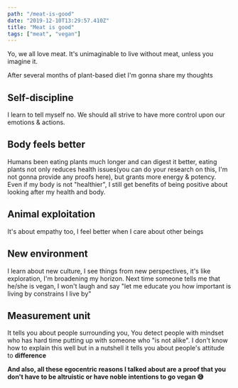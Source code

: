 ```yaml
---
path: "/meat-is-good"
date: "2019-12-10T13:29:57.410Z"
title: "Meat is good"
tags: ["meat", "vegan"]
---
```


Yo, we all love meat. It's unimaginable to live without meat, unless you imagine it.

After several months of plant-based diet I'm gonna share my thoughts

## Self-discipline ##

I learn to tell myself no. We should all strive to have more control upon our emotions & actions.

## Body feels better ##

Humans been eating plants much longer and can digest it better, eating plants not only reduces health issues(you can do your research on this, I'm not gonna provide any proofs here), but grants more energy & potency. Even if my body is not "healthier", I still get benefits of being positive about looking after my health and body.

## Animal exploitation ##

It's about empathy too, I feel better when I care about other beings

## New environment ##

I learn about new culture, I see things from new perspectives, it's like exploration, I'm broadening my horizon. Next time someone tells me that he/she is vegan, I won't laugh and say "let me educate you how important is living by constrains I live by"

## Measurement unit ##

It tells you about people surrounding you, You detect people with mindset who has hard time putting up with someone who "is not alike". I don't know how to explain this well but in a nutshell it tells you about people's attitude to **difference**

__And also, all these egocentric reasons I talked about are a proof that you don't have to be altruistic or have noble intentions to go vegan 😅__
